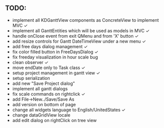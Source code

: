 ﻿## TODO:

 - implement all KDGanttView components as ConcreteView to implement MVC  ✓
 - implement all GanttEntities which will be used as models in MVC ✓
 - handle onClose event from exit QMenu and from 'X' button ✓
 - add resize controls for Gantt DateTimeView under a new menu ✓
 - add free days dialog management ✓
 - fix color filled button in FreeDaysDialog ✓
 - fix freeday visualization in hour scale bug
 - clean observer ✓
 - move endDate only to Task class ✓
 - setup project management in gantt view ✓
 - setup serialization
 - add new "Save Project dialog"
 - implement all gantt dialogs
 - fix scale commands on rightclick ✓
 - add File->New../Save/Save As
 - add version on bottom of page
 - change all widgets language to English/UnitedStates ✓
 - change dataGridView locale
 - add edit dialog on rightClick on tree view
